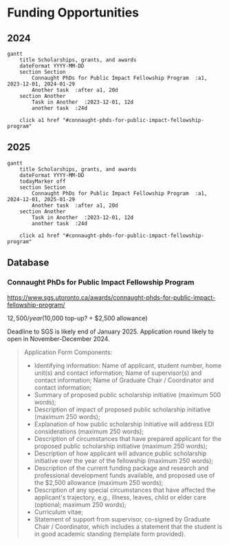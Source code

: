 # Funding Opportunities

## 2024

```mermaid
gantt
    title Scholarships, grants, and awards
    dateFormat YYYY-MM-DD
    section Section
        Connaught PhDs for Public Impact Fellowship Program  :a1, 2023-12-01, 2024-01-29
        Another task  :after a1, 20d
    section Another
        Task in Another  :2023-12-01, 12d
        another task  :24d

    click a1 href "#connaught-phds-for-public-impact-fellowship-program"
```

## 2025

```mermaid
gantt
    title Scholarships, grants, and awards
    dateFormat YYYY-MM-DD
    todayMarker off
    section Section
        Connaught PhDs for Public Impact Fellowship Program  :a1, 2024-12-01, 2025-01-29
        Another task  :after a1, 20d
    section Another
        Task in Another  :2023-12-01, 12d
        another task  :24d

    click a1 href "#connaught-phds-for-public-impact-fellowship-program"
```

## Database

### Connaught PhDs for Public Impact Fellowship Program

<https://www.sgs.utoronto.ca/awards/connaught-phds-for-public-impact-fellowship-program/>

$12,500/year ($10,000 top-up? + $2,500 allowance) 

Deadline to SGS is likely end of January 2025. Application round likely to open in November-December 2024.

> Application Form Components: 
> 
> -   Identifying information: Name of applicant, student number, home unit(s) and contact information; Name of supervisor(s) and contact information; Name of Graduate Chair / Coordinator and contact information; 
> -   Summary of proposed public scholarship initiative (maximum 500 words); 
> -   Description of impact of proposed public scholarship initiative (maximum 250 words); 
> -   Explanation of how public scholarship initiative will address EDI considerations (maximum 250 words); 
> -   Description of circumstances that have prepared applicant for the proposed public scholarship initiative (maximum 250 words); 
> -   Description of how applicant will advance public scholarship initiative over the year of the fellowship (maximum 250 words); 
> -   Description of the current funding package and research and professional development funds available, and proposed use of the $2,500 allowance (maximum 250 words); 
> -   Description of any special circumstances that have affected the applicant's trajectory, e.g., illness, leaves, child or elder care (optional; maximum 250 words); 
> -   Curriculum vitae; 
> -   Statement of support from supervisor, co-signed by Graduate Chair / Coordinator, which includes a statement that the student is in good academic standing (template form provided).
